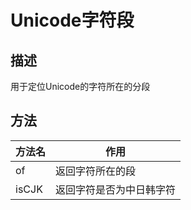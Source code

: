 # Unicode字符段

## 描述
用于定位Unicode的字符所在的分段


## 方法
| 方法名 | 作用 |
| ------------- |-------------|
| of | 返回字符所在的段 |
| isCJK | 返回字符是否为中日韩字符 |